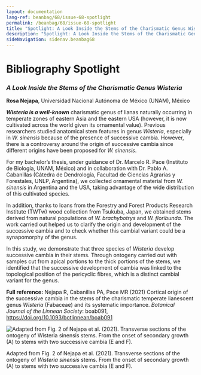 ```yaml
---
layout: documentation
lang-ref: beanbag/68/issue-68-spotlight
permalink: /beanbag/68/issue-68-spotlight
title: "Spotlight: A Look Inside the Stems of the Charismatic Genus Wisteria"
description: "Spotlight: A Look Inside the Stems of the Charismatic Genus Wisteria"
sideNavigation: sidenav.beanbag68
---
```


# Bibliography Spotlight 

### ***A Look Inside the Stems of the Charismatic Genus Wisteria***

**Rosa Nejapa**, Universidad Nacional Autónoma de México (UNAM), México  

***Wisteria is a well-known*** charismatic genus of lianas naturally occurring in temperate zones of eastern Asia and the eastern USA (however, it is now cultivated across the world given its ornamental value). Previous researchers studied anatomical stem features in genus *Wisteria*, especially in *W. sinensis* because of the presence of successive cambia. However, there is a controversy around the origin of successive cambia since different origins have been proposed for *W. sinensis*.  

For my bachelor’s thesis, under guidance of Dr. Marcelo R. Pace (Instituto de Biología, UNAM, México) and in collaboration with Dr. Pablo A. Cabanillas (Cátedra de Dendrología, Facultad de Ciencias Agrarias y Forestales, UNLP, Argentina), we collected ornamental material from *W. sinensis* in Argentina and the USA, taking advantage of the wide distribution of this cultivated species.  

In addition, thanks to loans from the Forestry and Forest Products Research Institute (TWTw) wood collection from Tsukuba, Japan, we obtained stems derived from natural populations of *W. brachybotrys* and *W. floribunda*. The work carried out helped us to clarify the origin and development of the successive cambia and to check whether this cambial variant could be a synapomorphy of the genus.  

In this study, we demonstrate that three species of *Wisteria* develop successive cambia in their stems. Through ontogeny carried out with samples cut from apical portions to the thick portions of the stems, we identified that the successive development of cambia was linked to the topological position of the pericyclic fibres, which is a distinct cambial variant for the genus.  

**Full reference:**
Nejapa R, Cabanillas PA, Pace MR (2021) Cortical origin of the successive cambia in the stems of the charismatic temperate lianescent genus *Wisteria* (Fabaceae) and its systematic importance. *Botanical Journal of the Linnean Society*: boab091, <https://doi.org/10.1093/botlinnean/boab091>  

![Adapted from Fig. 2 of Nejapa et al. (2021). Transverse sections of the ontogeny of *Wisteria sinensis* stems. From the onset of secondary growth (A) to stems with two successive cambia (E and F).](/assets/images/68/Biblio-Spot_Figure.jpg)  

Adapted from Fig. 2 of Nejapa et al. (2021). Transverse sections of the ontogeny of *Wisteria sinensis* stems. From the onset of secondary growth (A) to stems with two successive cambia (E and F).
